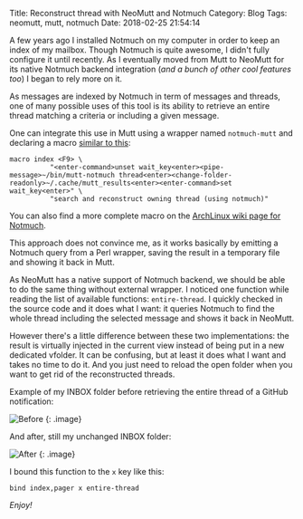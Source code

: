 Title: Reconstruct thread with NeoMutt and Notmuch
Category: Blog
Tags: neomutt, mutt, notmuch
Date: 2018-02-25 21:54:14

A few years ago I installed Notmuch on my computer in order to keep an index of my
mailbox. Though Notmuch is quite awesome, I didn't fully configure it until
recently. As I eventually moved from Mutt to NeoMutt for its native Notmuch
backend integration (_and a bunch of other cool features too_) I began to rely
more on it.

As messages are indexed by Notmuch in term of messages and threads, one of many
possible uses of this tool is its ability to retrieve an entire thread matching
a criteria or including a given message.

One can integrate this use in Mutt using a wrapper named `notmuch-mutt`
and declaring a macro [similar to this](https://upsilon.cc/~zack/blog/posts/2011/01/how_to_use_Notmuch_with_Mutt/mutt-notmuch.1.html):

``` muttrc
macro index <F9> \
          "<enter-command>unset wait_key<enter><pipe-message>~/bin/mutt-notmuch thread<enter><change-folder-readonly>~/.cache/mutt_results<enter><enter-command>set wait_key<enter>" \
          "search and reconstruct owning thread (using notmuch)"
```

You can also find a more complete macro on the [ArchLinux wiki page for Notmuch](https://wiki.archlinux.org/index.php/Notmuch#Integrating_with_mutt).

This approach does not convince me, as it works basically by emitting a Notmuch
query from a Perl wrapper, saving the result in a temporary file and showing it
back in Mutt.

As NeoMutt has a native support of Notmuch backend, we should be able to do the
same thing without external wrapper. I noticed one function while reading the
list of available functions: `entire-thread`. I quickly checked in the source
code and it does what I want: it queries Notmuch to find the whole thread
including the selected message and shows it back in NeoMutt.

However there's a little difference between these two implementations: the
result is virtually injected in the current view instead of being put in a new
dedicated vfolder. It can be confusing, but at least it does what I want and
takes no time to do it. And you just need to reload the open folder when you
want to get rid of the reconstructed threads.

Example of my INBOX folder before retrieving the entire thread of a GitHub
notification:

![Before]({attach}notmuch-neomutt-before.png)
{: .image}

And after, still my unchanged INBOX folder:

![After]({attach}notmuch-neomutt-after.png)
{: .image}

I bound this function to the `x` key like this:

``` muttrc
bind index,pager x entire-thread
```

_Enjoy!_
